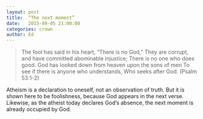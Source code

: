 ```yaml
---
layout: post
title:  “The next moment”
date:   2015-09-05 21:00:00
categories: crown
author: Ed
---
```


> The fool has said in his heart, “There is no God,” They are corrupt, and have committed abominable injustice; There is no one who does good. God has looked down from heaven upon the sons of men To see if there is anyone who understands, Who seeks after God. (Psalm 53:1-2)

Atheism is a declaration to oneself, not an observation of truth. But it is shown here to be foolishness, because God appears in the next verse.  Likewise, as the atheist today declares God’s absence, the next moment is already occupied by God.
